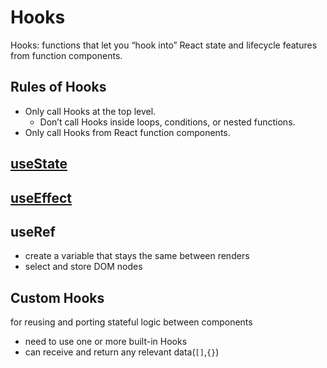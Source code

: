 # Hooks

Hooks: functions that let you “hook into” React state and lifecycle features from function components.

## Rules of Hooks

- Only call Hooks at the top level.
  - Don’t call Hooks inside loops, conditions, or nested functions.
- Only call Hooks from React function components.

## [useState](State.md)

## [useEffect](Effects.md)

## useRef

- create a variable that stays the same between renders
- select and store DOM nodes

## Custom Hooks

for reusing and porting stateful logic between components

- need to use one or more built-in Hooks
- can receive and return any relevant data(`[]`,`{}`)
